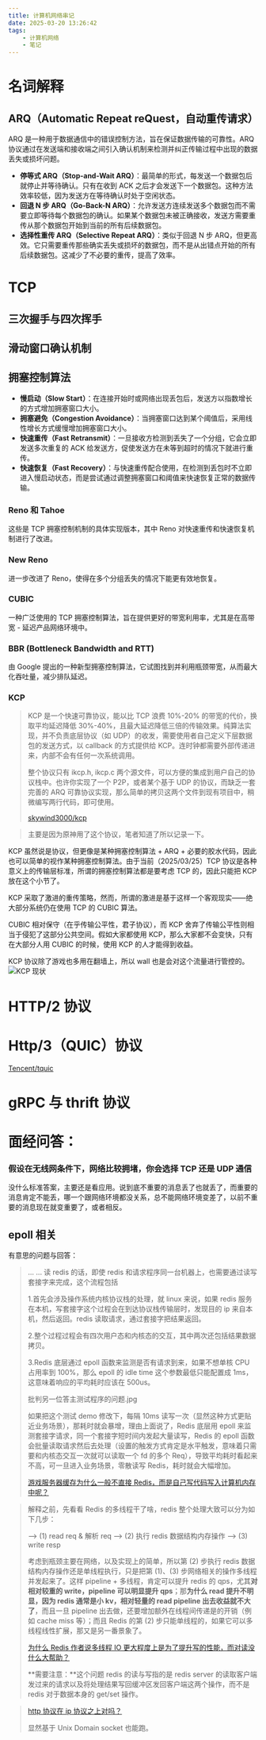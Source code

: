 ```yaml
---
title: 计算机网络串记
date: 2025-03-20 13:26:42
tags:
    - 计算机网络
    - 笔记
---
```

# 名词解释
## ARQ（Automatic Repeat reQuest，自动重传请求）
ARQ 是一种用于数据通信中的错误控制方法，旨在保证数据传输的可靠性。ARQ 协议通过在发送端和接收端之间引入确认机制来检测并纠正传输过程中出现的数据丢失或损坏问题。
- **停等式 ARQ（Stop-and-Wait ARQ）**：最简单的形式，每发送一个数据包后就停止并等待确认。只有在收到 ACK 之后才会发送下一个数据包。这种方法效率较低，因为发送方在等待确认时处于空闲状态。  
- **回退 N 步 ARQ（Go-Back-N ARQ）**：允许发送方连续发送多个数据包而不需要立即等待每个数据包的确认。如果某个数据包未被正确接收，发送方需要重传从那个数据包开始到当前的所有后续数据包。
- **选择性重传 ARQ（Selective Repeat ARQ）**：类似于回退 N 步 ARQ，但更高效。它只需要重传那些确实丢失或损坏的数据包，而不是从出错点开始的所有后续数据包。这减少了不必要的重传，提高了效率。

# TCP
## 三次握手与四次挥手

## 滑动窗口确认机制

## 拥塞控制算法
- **慢启动（Slow Start）**：在连接开始时或网络出现丢包后，发送方以指数增长的方式增加拥塞窗口大小。
- **拥塞避免（Congestion Avoidance）**：当拥塞窗口达到某个阈值后，采用线性增长方式缓慢增加拥塞窗口大小。
- **快速重传（Fast Retransmit）**：一旦接收方检测到丢失了一个分组，它会立即发送多次重复的 ACK 给发送方，促使发送方在未等到超时的情况下就进行重传。
- **快速恢复（Fast Recovery）**：与快速重传配合使用，在检测到丢包时不立即进入慢启动状态，而是尝试通过调整拥塞窗口和阈值来快速恢复正常的数据传输。

### Reno 和 Tahoe
这些是 TCP 拥塞控制机制的具体实现版本，其中 Reno 对快速重传和快速恢复机制进行了改进。

### New Reno
进一步改进了 Reno，使得在多个分组丢失的情况下能更有效地恢复。

### CUBIC
一种广泛使用的 TCP 拥塞控制算法，旨在提供更好的带宽利用率，尤其是在高带宽 - 延迟产品网络环境中。

### BBR (Bottleneck Bandwidth and RTT)
由 Google 提出的一种新型拥塞控制算法，它试图找到并利用瓶颈带宽，从而最大化吞吐量，减少排队延迟。

### KCP
> KCP 是一个快速可靠协议，能以比 TCP 浪费 10%-20% 的带宽的代价，换取平均延迟降低 30%-40%，且最大延迟降低三倍的传输效果。纯算法实现，并不负责底层协议（如 UDP）的收发，需要使用者自己定义下层数据包的发送方式，以 callback 的方式提供给 KCP。连时钟都需要外部传递进来，内部不会有任何一次系统调用。
> 
> 整个协议只有 ikcp.h, ikcp.c 两个源文件，可以方便的集成到用户自己的协议栈中。也许你实现了一个 P2P，或者某个基于 UDP 的协议，而缺乏一套完善的 ARQ 可靠协议实现，那么简单的拷贝这两个文件到现有项目中，稍微编写两行代码，即可使用。
>
> [skywind3000/kcp](https://github.com/skywind3000/kcp)

> 主要是因为原神用了这个协议，笔者知道了所以记录一下。

KCP 虽然说是协议，但更像是某种拥塞控制算法 + ARQ + 必要的胶水代码，因此也可以简单的视作某种拥塞控制算法。由于当前（2025/03/25）TCP 协议是各种意义上的传输层标准，所谓的拥塞控制算法都是要考虑 TCP 的，因此只能把 KCP 放在这个小节了。

KCP 采取了激进的重传策略，然而，所谓的激进是基于这样一个客观现实——绝大部分系统仍在使用 TCP 的 CUBIC 算法。

CUBIC 相对保守（在乎传输公平性，君子协议），而 KCP 舍弃了传输公平性则相当于侵犯了这部分公共空间。假如大家都使用 KCP，那么大家都不会变快，只有在大部分人用 CUBIC 的时候，使用 KCP 的人才能得到收益。

KCP 协议除了游戏也多用在翻墙上，所以 wall 也是会对这个流量进行管控的。
![KCP 现状](../img/interview-computer-network/KCP现状.png)

# HTTP/2 协议

# Http/3（QUIC）协议
[Tencent/tquic](https://github.com/Tencent/tquic/blob/develop/README-CN.md)



# gRPC 与 thrift 协议

# 面经问答：
### 假设在无线网条件下，网络比较拥堵，你会选择 TCP 还是 UDP 通信
没什么标准答案，主要还是看应用。说到底不重要的消息丢了也就丢了，而重要的消息肯定不能丢，哪一个跟网络环境都没关系，总不能网络环境变差了，以前不重要的消息现在就变重要了，或者相反。

## epoll 相关

有意思的问题与回答：
> ... ... 读 redis 的话，即使 redis 和请求程序同一台机器上，也需要通过读写套接字来完成，这个流程包括
> 
> 1.首先会涉及操作系统内核协议栈的处理，就 linux 来说，如果 redis 服务在本机，写套接字这个过程会在到达协议栈传输层时，发现目的 ip 来自本机，然后返回。redis 读取请求，通过套接字把结果返回。
> 
> 2.整个过程过程会有四次用户态和内核态的交互，其中两次还包括结果数据拷贝。
> 
> 3.Redis 底层通过 epoll 函数来监测是否有请求到来，如果不想单核 CPU 占用率到 100%，那么 epoll 的 idle time 这个参数最低只能配置成 1ms，这意味着响应的平均耗时应该在 500us。
>
> 批判另一位答主测试程序的问题.jpg
>
> 如果把这个测试 demo 修改下，每隔 10ms 读写一次（显然这种方式更贴近业务场景），那耗时就会暴增，理由上面说了，Redis 底层用 epoll 来监测套接字请求，同一个套接字短时间内发起大量读写，Redis 的 epoll 函数会批量读取请求然后去处理（设置的触发方式肯定是水平触发，意味着只需要和内核态交互一次就可以读取一个 fd 的多个 Req），导致平均耗时看起来不高，可一旦进入业务场景，零散读写 Redis，耗时就会大幅增加。
> 
> [游戏服务器缓存为什么一般不直接 Redis，而是自己写代码写入计算机内存中呢？](https://www.zhihu.com/question/595091316/answer/3039792939)

> 解释之前，先看看 Redis 的多线程干了啥，redis 整个处理大致可以分为如下几步：
> 
> --> (1) read req & 解析 req --> (2) 执行 redis 数据结构内存操作 --> (3) write resp
> 
> 考虑到瓶颈主要在网络，以及实现上的简单，所以第 (2) 步执行 redis 数据结构内存操作还是单线程执行，只是把第 (1)、(3) 步网络相关的操作多线程并发起来了。这样 pipeline + 多线程，肯定可以提升 redis 的 qps，尤其**对相对较重的 write，pipeline 可以明显提升 qps**；那**为什么 read 提升不明显，因为 redis 通常是小 kv，相对轻量的 read pipeline 出去收益就不大了**，而且一旦 pipeline 出去做，还要增加额外在线程间传递是的开销（例如 cache miss 等）；而且 Redis 的第 (2) 步只能单线程的，如果它可以多线程线性扩展，那又是另一番景象了。
> 
> [为什么 Redis 作者说多线程 IO 更大程度上是为了提升写的性能，而对读没什么大帮助？](https://www.zhihu.com/question/487432951/answer/2133964039)
> 
> **需要注意：**这个问题 redis 的读与写指的是 redis server 的读取客户端发过来的请求以及将处理结果写回缓冲区发回客户端这两个操作，而不是 redis 对于数据本身的 get/set 操作。

> [http 协议在 ip 协议之上对吗？](https://www.zhihu.com/question/609936298/answer/3124385394)
> 
> 显然基于 Unix Domain socket 也能跑。